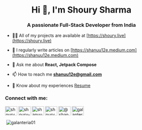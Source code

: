 <h1 align="center">Hi 👋, I'm Shoury Sharma</h1>
<h3 align="center">A passionate Full-Stack Developer from India</h3>


- 👨‍💻 All of my projects are available at [https://shoury.live](https://shoury.live)

- 📝 I regularly write articles on [https://shanuu12e.medium.com](https://shanuu12e.medium.com)

- 💬 Ask me about **React, Jetpack Compose**

- 📫 How to reach me **shanuu12e@gmail.com**

- 📄 Know about my experiences [Resume](https://drive.google.com/file/d/1_QjV041NWe1nhrSE5E1bFkdnULVYEWz6/view?usp=sharing)

<h3 align="left">Connect with me:</h3>
<p align="left">
<a href="https://twitter.com/shoury_sharma_" target="blank"><img align="center" src="https://raw.githubusercontent.com/rahuldkjain/github-profile-readme-generator/master/src/images/icons/Social/twitter.svg" alt="shoury_sharma_" height="30" width="40" /></a>
<a href="https://linkedin.com/in/shoury-sharma-8ba4581b1" target="blank"><img align="center" src="https://raw.githubusercontent.com/rahuldkjain/github-profile-readme-generator/master/src/images/icons/Social/linked-in-alt.svg" alt="shoury-sharma-8ba4581b1" height="30" width="40" /></a>
<a href="https://stackoverflow.com/users/shanuu12e" target="blank"><img align="center" src="https://raw.githubusercontent.com/rahuldkjain/github-profile-readme-generator/master/src/images/icons/Social/stack-overflow.svg" alt="shanuu12e" height="30" width="40" /></a>
<a href="https://instagram.com/shourysharma21" target="blank"><img align="center" src="https://raw.githubusercontent.com/rahuldkjain/github-profile-readme-generator/master/src/images/icons/Social/instagram.svg" alt="shourysharma21" height="30" width="40" /></a>
<a href="https://medium.com/@shanuu12e" target="blank"><img align="center" src="https://raw.githubusercontent.com/rahuldkjain/github-profile-readme-generator/master/src/images/icons/Social/medium.svg" alt="@shanuu12e" height="30" width="40" /></a>
<a href="https://www.leetcode.com/galanteria01" target="blank"><img align="center" src="https://raw.githubusercontent.com/rahuldkjain/github-profile-readme-generator/master/src/images/icons/Social/leet-code.svg" alt="galanteria01" height="30" width="40" /></a>
</p>


<p>&nbsp;<img align="center" src="https://github-readme-stats.vercel.app/api?username=galanteria01&show_icons=true&locale=en" alt="galanteria01" /></p>


